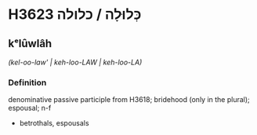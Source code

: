# H3623 כְּלוּלָה / כלולה

## kᵉlûwlâh

_(kel-oo-law' | keh-loo-LAW | keh-loo-LA)_

### Definition

denominative passive participle from H3618; bridehood (only in the plural); espousal; n-f

- betrothals, espousals
